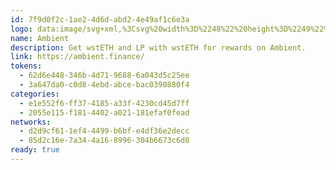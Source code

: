 ```yaml
---
id: 7f9d0f2c-1ae2-4d6d-abd2-4e49af1c6e3a
logo: data:image/svg+xml,%3Csvg%20width%3D%2248%22%20height%3D%2249%22%20viewBox%3D%220%200%2048%2049%22%20fill%3D%22none%22%20xmlns%3D%22http%3A%2F%2Fwww.w3.org%2F2000%2Fsvg%22%3E%0A%3Cpath%20d%3D%22M47.998%2024.7092C47.998%2011.4544%2037.2529%200.709229%2023.998%200.709229C10.7432%200.709229%20-0.00195312%2011.4544%20-0.00195312%2024.7092C-0.00195312%2037.9641%2010.7432%2048.7092%2023.998%2048.7092C37.2529%2048.7092%2047.998%2037.9641%2047.998%2024.7092Z%22%20fill%3D%22black%22%2F%3E%0A%3Cpath%20d%3D%22M32.3354%2024.151C32.3354%2028.954%2028.5699%2032.8476%2023.925%2032.8476C19.2801%2032.8476%2015.5146%2028.954%2015.5146%2024.151C15.5146%2028.6561%2019.2801%2032.3083%2023.925%2032.3083C28.5699%2032.3083%2032.3354%2028.6561%2032.3354%2024.151Z%22%20fill%3D%22%237371FC%22%20stroke%3D%22%237371FC%22%20stroke-width%3D%220.272212%22%2F%3E%0A%3Cpath%20d%3D%22M34.0847%2024.151C34.0847%2029.922%2029.5361%2034.6004%2023.925%2034.6004C18.3139%2034.6004%2013.7653%2029.922%2013.7653%2024.151C13.7653%2023.0068%2014.0249%2021.9069%2014.3745%2020.8813C14.0249%2021.9069%2013.8998%2023.0068%2013.8998%2024.151C13.8998%2029.6242%2018.3883%2033.9439%2023.925%2033.9439C29.4617%2033.9439%2033.9502%2029.6242%2033.9502%2024.151C33.9502%2023.0111%2033.8319%2021.9152%2033.4849%2020.8929C33.8319%2021.9152%2034.0847%2023.0111%2034.0847%2024.151Z%22%20fill%3D%22%237371FC%22%20stroke%3D%22%237371FC%22%20stroke-width%3D%220.272212%22%2F%3E%0A%3Cpath%20d%3D%22M34.4708%2018.1752C35.4688%2019.9392%2036.1033%2021.9784%2036.1033%2024.151C36.1033%2031.0018%2030.6509%2036.5554%2023.925%2036.5554C17.1992%2036.5554%2011.7468%2031.0018%2011.7468%2024.151C11.7468%2021.9747%2012.3885%2019.9323%2013.3897%2018.1663C12.3885%2019.9323%2011.8814%2021.9747%2011.8814%2024.151C11.8814%2030.6667%2017.2735%2035.7641%2023.925%2035.7641C30.5765%2035.7641%2035.9687%2030.6667%2035.9687%2024.151C35.9687%2021.9784%2035.4688%2019.9392%2034.4708%2018.1752Z%22%20fill%3D%22%237371FC%22%20stroke%3D%22%237371FC%22%20stroke-width%3D%220.272212%22%2F%3E%0A%3Cpath%20d%3D%22M38.5254%2024.1509C38.5254%2032.4165%2031.9886%2039.1172%2023.925%2039.1172C15.8614%2039.1172%209.32458%2032.4165%209.32458%2024.1509C9.32458%2020.8373%2010.4991%2017.7822%2012.3595%2015.3351C10.4991%2017.7822%209.45915%2020.8373%209.45915%2024.1509C9.45915%2031.9697%2015.9357%2038.1572%2023.925%2038.1572C31.9143%2038.1572%2038.3908%2031.9697%2038.3908%2024.1509C38.3908%2020.8399%2037.358%2017.7871%2035.5004%2015.341C37.358%2017.7871%2038.5254%2020.8399%2038.5254%2024.1509Z%22%20fill%3D%22%237371FC%22%20stroke%3D%22%237371FC%22%20stroke-width%3D%220.272212%22%2F%3E%0A%3Cpath%20d%3D%22M41.284%2024.151C41.284%2033.5708%2033.5121%2040.9551%2023.925%2040.9551C14.3379%2040.9551%206.56599%2033.5708%206.56599%2024.151C6.56599%2017.6866%209.99125%2012.042%2015.1993%209.01942C9.99125%2012.042%206.36414%2017.6866%206.36414%2024.151C6.36414%2034.0548%2014.2264%2042.0835%2023.925%2042.0835C33.6236%2042.0835%2041.4859%2034.0548%2041.4859%2024.151C41.4859%2017.6727%2037.8491%2012.0178%2032.6225%209C37.8491%2012.0178%2041.284%2017.6727%2041.284%2024.151Z%22%20fill%3D%22%237371FC%22%20stroke%3D%22%237371FC%22%20stroke-width%3D%220.272212%22%2F%3E%0A%3Cpath%20d%3D%22M44.85%2024.151C44.85%2035.4697%2035.4816%2043.9551%2023.925%2043.9551C12.3684%2043.9551%203%2035.4697%203%2024.151C3%2035.991%2012.3684%2045.1349%2023.925%2045.1349C35.4816%2045.1349%2044.85%2035.991%2044.85%2024.151Z%22%20fill%3D%22%237371FC%22%20stroke%3D%22%237371FC%22%20stroke-width%3D%220.272212%22%2F%3E%0A%3C%2Fsvg%3E%0A
name: Ambient
description: Get wstETH and LP with wstETH for rewards on Ambient.
link: https://ambient.finance/
tokens:
  - 62d6e448-346b-4d71-9688-6a043d5c25ee
  - 3a647da0-c0d8-4ebd-abce-bac0390880f4
categories:
  - e1e552f6-ff37-4185-a33f-4230cd45d7ff
  - 2055e115-f181-4402-a021-181efaf0fead
networks:
  - d2d9cf61-1ef4-4499-b6bf-e4df36e2decc
  - 85d2c16e-7a34-4a16-8996-304b6673c6d0
ready: true
---
```

